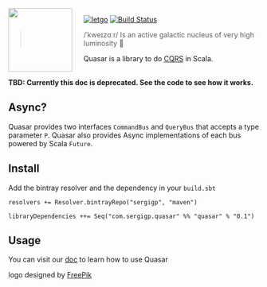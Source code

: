 <img src="doc/image/quasar.png" align="left" width="128px" height="128px"/>
<img align="left" width="0" height="128px" hspace="10"/>

[![letgo](https://img.shields.io/badge/letgo-quasar-blue.svg?style=flat-square)](http://letgo.com)
[![Build Status](https://travis-ci.org/sergigp/quasar.svg?branch=master)](https://travis-ci.org/sergigp/quasar)

> /ˈkweɪzɑːr/ Is an active galactic nucleus of very high luminosity :dizzy:

Quasar is a library to do [CQRS](https://martinfowler.com/bliki/CQRS.html) in Scala.
<br> <br>

**TBD: Currently this doc is deprecated. See the code to see how it works.**

## Async?
Quasar provides two interfaces `CommandBus` and `QueryBus` that accepts a type parameter `P`. Quasar also provides Async implementations of each bus powered by Scala `Future`.

## Install
Add the bintray resolver and the dependency in your `build.sbt`

```
resolvers += Resolver.bintrayRepo("sergigp", "maven")

libraryDependencies ++= Seq("com.sergigp.quasar" %% "quasar" % "0.1")
```

## Usage

You can visit our [doc](doc/index.md) to learn how to use Quasar

logo designed by [FreePik](https://www.flaticon.com/authors/freepik)
